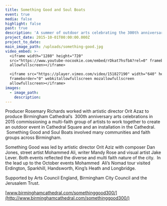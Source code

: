 ```yaml
---
title: Something Good and Soul Boats
event: true
media: false
highlight: false
past: true
description: 'A summer of outdoor arts celebrating the 300th anniversary of Birmingham Cathedral, leading to an event in Cathedral Square.'
project_date: 2015-10-01T00:00:00.000Z
project_to_date:
main_image_path: /uploads/something-good.jpg
video_embed: >-
  <iframe width="1280" height="720"
  src="https://www.youtube-nocookie.com/embed/rDkat7hsfbA?rel=0" frameborder="0"
  allowfullscreen></iframe>

  <iframe src="https://player.vimeo.com/video/151827190" width="640" height="360"
  frameborder="0" webkitallowfullscreen mozallowfullscreen
  allowfullscreen></iframe>
images:
  - image_path:
    description:
---
```



Producer Rosemary Richards worked with artistic director Orit Azaz to produce Birmingham Cathedral’s &nbsp;300th anniversary arts celebrations in 2015 commissioning a multi-faith group of artists to work together to create an outdoor event in Cathedral Square and an installation in the Cathedral. &nbsp;Something Good and Soul Boats involved many communities and faith groups across Birmingham.

Something Good was led by artistic director Orit Aziz with composer Dan Jones, street artist Mohammed Ali, writer Mandy Rose and visual artist Jake Lever. Both events reflected the diverse and multi faith nature of the city.&nbsp; In the lead up to the October events Mohammed &nbsp;Ali’s Nomad tour visited Erdington, Sparkhill, Handsworth, King’s Heath and Longbridge.

Supported by Arts Council England, Birmingham City Council and the Jerusalem Trust.

[www.birminghamcathedral.com/somethinggood300/](http://www.birminghamcathedral.com/somethinggood300/)